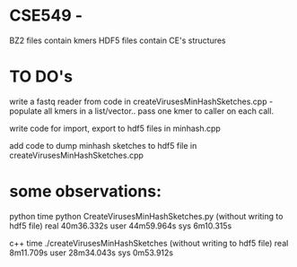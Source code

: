 # CSE549 - 

BZ2 files contain kmers
HDF5 files contain CE's structures

TO DO's
=======
write a fastq reader from code in createVirusesMinHashSketches.cpp - populate all kmers in a list/vector.. pass one kmer to caller on each call.

write code for import, export to hdf5 files in minhash.cpp 

add code to dump minhash sketches to hdf5 file in createVirusesMinHashSketches.cpp

some observations:
==================
python
time python CreateVirusesMinHashSketches.py (without writing to hdf5 file)
real	40m36.332s
user	44m59.964s
sys	6m10.315s

c++
time ./createVirusesMinHashSketches (without writing to hdf5 file)
real	8m11.709s
user	28m34.043s
sys	0m53.912s

